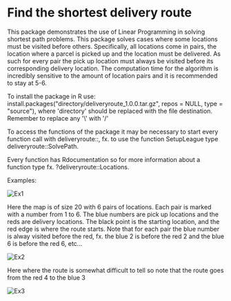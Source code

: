 # Find the shortest delivery route

This package demonstrates the use of Linear Programming in solving shortest path problems. This package solves cases where some locations must be visited before others. Specifically, all locations come in pairs,
the location where a parcel is picked up and the location must be delivered. As such for every pair the pick up location must always be visited before its corresponding delivery location.
The computation time for the algorithm is incredibly sensitive to the amount of location pairs and it is recommended to stay at 5-6.


To install the package in R use: install.packages("directory/deliveryroute_1.0.0.tar.gz",  repos = NULL,  type = "source"), where 'directory' should be replaced with the file destination. Remember to replace any '\\' with '/'


To access the functions of the package it may be necessary to start every function call with deliveryroute::,  fx. to use the function SetupLeague type deliveryroute::SolvePath.


Every function has Rdocumentation so for more information about a function type fx. ?deliveryroute::Locations. 




Examples:


![Ex1](https://github.com/NickKruse18/Delivery-Routing/assets/97922500/234d094c-a0ad-4708-b6d7-4c50ff0189c0)

Here the map is of size 20 with 6 pairs of locations. Each pair is marked with a number from 1 to 6. The blue numbers are pick up locations and the reds are delivery locations. The black point is the starting location, and the red edge is where the route starts. Note that for each pair the blue number is alway visited before the red, fx. the blue 2 is before the red 2 and the blue 6 is before the red 6, etc...


![Ex2](https://github.com/NickKruse18/Delivery-Routing/assets/97922500/cf59a92e-d19b-40a3-9835-326ea6e3f338)

Here where the route is somewhat difficult to tell so note that the route goes from the red 4 to the blue 3

![Ex3](https://github.com/NickKruse18/Delivery-Routing/assets/97922500/045f7d61-28b5-449f-b2ed-bdab69a2c188)
